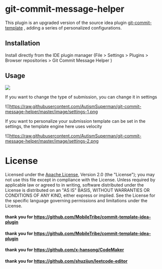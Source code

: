 # git-commit-message-helper
This plugin is an upgraded version of the source idea plugin [git-commit-template](https://plugins.jetbrains.com/plugin/9861-git-commit-template) , adding a series of personalized configurations. 


## Installation
Install directly from the IDE plugin manager (File > Settings > Plugins > Browser repositories > Git Commit Message Helper
)

## Usage
![](https://raw.githubusercontent.com/AutismSuperman/git-commit-message-helper/master/image/operation.gif)

If you want to change the type of submission, you can change it in settings

![]https://raw.githubusercontent.com/AutismSuperman/git-commit-message-helper/master/image/settings-1.png

If you want to personalize your submission template can be set in the settings, the template engine here uses velocity

![]https://raw.githubusercontent.com/AutismSuperman/git-commit-message-helper/master/image/settings-2.png

# License
Licensed under the  [Apache License](http://www.apache.org/licenses/LICENSE-2.0), Version 2.0 (the "License"); you may not use this file except in compliance with the License. 
Unless required by applicable law or agreed to in writing, software distributed under the License is distributed on an "AS IS" BASIS, WITHOUT WARRANTIES OR CONDITIONS OF ANY KIND, either express or implied. See the License for the specific language governing permissions and limitations under the License.


#### thank you for   https://github.com/MobileTribe/commit-template-idea-plugin
#### thank you for   https://github.com/MobileTribe/commit-template-idea-plugin
#### thank you for   https://github.com/x-hansong/CodeMaker
#### thank you for   https://github.com/shuzijun/leetcode-editor
